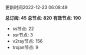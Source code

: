 更新时间2022-12-23 06:08:49

**总订阅: 45**
**总节点: 820**
**有效节点: 190**
- ss节点: 22
- ssr节点: 3
- v2ray节点: 156
- trojan节点: 9
